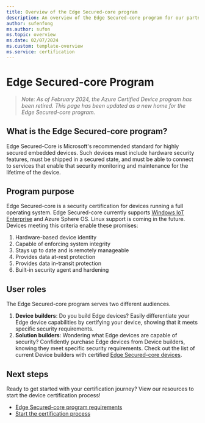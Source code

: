 ```yaml
---
title: Overview of the Edge Secured-core program
description: An overview of the Edge Secured-core program for our partners and customers. Use these resources to start the certification process. Find out how to certify your device, from IoT device requirements to the device being published.
author: sufenfong
ms.author: sufon
ms.topic: overview 
ms.date: 02/07/2024
ms.custom: template-overview
ms.service: certification
---
```


# Edge Secured-core Program
> _Note: As of February 2024, the Azure Certified Device program has been retired. This page has been updated as a new home for the Edge Secured-core program._

## What is the Edge Secured-core program? ##
Edge Secured-Core is Microsoft's recommended standard for highly secured embedded devices. Such devices must include hardware security features, must be shipped in a secured state, and must be able to connect to services that enable that security monitoring and maintenance for the lifetime of the device. 

## Program purpose ##
Edge Secured-core is a security certification for devices running a full operating system. Edge Secured-core currently supports [Windows IoT Enterprise](/windows/iot/iot-enterprise/whats-new/release-history) and Azure Sphere OS. Linux support is coming in the future. Devices meeting this criteria enable these promises:

1. Hardware-based device identity 
2. Capable of enforcing system integrity 
3. Stays up to date and is remotely manageable
4. Provides data at-rest protection
5. Provides data in-transit protection
6. Built-in security agent and hardening

## User roles 

The Edge Secured-core program serves two different audiences.

1. **Device builders**: Do you build Edge devices? Easily differentiate your Edge device capabilities by certifying your device, showing that it meets specific security requirements.
1.  **Solution builders**: Wondering what Edge devices are capable of security? Confidently purchase Edge devices from Device builders, knowing they meet specific security requirements. Check out the list of current Device builders with certified [Edge Secured-core devices](edge-secured-core-devices.md).

## Next steps

Ready to get started with your certification journey? View our resources to start the device certification process!

- [Edge Secured-core program requirements](program-requirements-edge-secured-core.md)
- [Start the certification process](edge-secured-core-get-certified.md)

